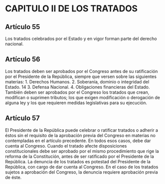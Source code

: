 # CAPITULO II DE LOS TRATADOS
## Artículo 55
Los tratados celebrados por el Estado y en vigor forman parte del derecho nacional. 


## Artículo 56
Los tratados deben ser aprobados por el Congreso antes de su ratificación por el Presidente de la República, siempre que versen sobre las siguientes materias: 1. Derechos Humanos. 2. Soberanía, dominio o integridad del Estado. 14 3. Defensa Nacional. 4. Obligaciones financieras del Estado. También deben ser aprobados por el Congreso los tratados que crean, modifican o suprimen tributos; los que exigen modificación o derogación de alguna ley y los que requieren medidas legislativas para su ejecución. 


## Artículo 57
El Presidente de la República puede celebrar o ratificar tratados o adherir a éstos sin el requisito de la aprobación previa del Congreso en materias no contempladas en el artículo precedente. En todos esos casos, debe dar cuenta al Congreso. Cuando el tratado afecte disposiciones constitucionales debe ser aprobado por el mismo procedimiento que rige la reforma de la Constitución, antes de ser ratificado por el Presidente de la República. La denuncia de los tratados es potestad del Presidente de la República, con cargo de dar cuenta al Congreso. En el caso de los tratados sujetos a aprobación del Congreso, la denuncia requiere aprobación previa de éste.  

